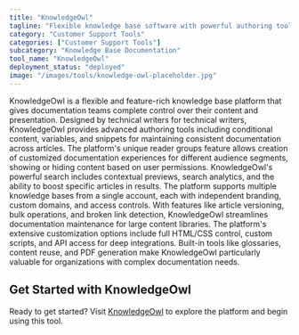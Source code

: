 ```yaml
---
title: "KnowledgeOwl"
tagline: "Flexible knowledge base software with powerful authoring tools"
category: "Customer Support Tools"
categories: ["Customer Support Tools"]
subcategory: "Knowledge Base Documentation"
tool_name: "KnowledgeOwl"
deployment_status: "deployed"
image: "/images/tools/knowledge-owl-placeholder.jpg"
---
```

KnowledgeOwl is a flexible and feature-rich knowledge base platform that gives documentation teams complete control over their content and presentation. Designed by technical writers for technical writers, KnowledgeOwl provides advanced authoring tools including conditional content, variables, and snippets for maintaining consistent documentation across articles. The platform's unique reader groups feature allows creation of customized documentation experiences for different audience segments, showing or hiding content based on user permissions. KnowledgeOwl's powerful search includes contextual previews, search analytics, and the ability to boost specific articles in results. The platform supports multiple knowledge bases from a single account, each with independent branding, custom domains, and access controls. With features like article versioning, bulk operations, and broken link detection, KnowledgeOwl streamlines documentation maintenance for large content libraries. The platform's extensive customization options include full HTML/CSS control, custom scripts, and API access for deep integrations. Built-in tools like glossaries, content reuse, and PDF generation make KnowledgeOwl particularly valuable for organizations with complex documentation needs.
## Get Started with KnowledgeOwl

Ready to get started? Visit [KnowledgeOwl](https://knowledgeowl.com) to explore the platform and begin using this tool.
